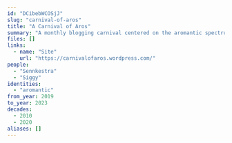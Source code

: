 ```yaml
---
id: "DCibebWCOSjJ"
slug: "carnival-of-aros"
title: "A Carnival of Aros"
summary: "A monthly blogging carnival centered on the aromantic spectrum"
files: []
links:
  - name: "Site"
    url: "https://carnivalofaros.wordpress.com/"
people:
  - "Sennkestra"
  - "Siggy"
identities:
  - "aromantic"
from_year: 2019
to_year: 2023
decades:
  - 2010
  - 2020
aliases: []
---
```

